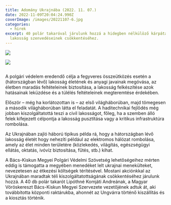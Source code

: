 ```yaml
---
title: Adomány Ukrajnába (2022. 11. 07.)
date: 2022-11-09T20:04:24.990Z
coverImage: /images/20221107-6.jpg
categories:
  - hirek
excerpt: 40 polár takaróval járulunk hozzá a hidegben nélkülöző kárpátaljai
  lakosság szenvedéseinek csökkentéséhez.
---
```

![](/images/20221107-1.jpg)

![](/images/20221107-5.jpg)

![]()

A polgári védelem eredendő célja a fegyveres összeütközés esetén a (hátországban lévő) lakosság életének és anyagi javainak megóvása, az életben maradás feltételeinek biztosítása, a lakosság felkészítése azok hatásainak leküzdése és a túlélés feltételeinek megteremtése érdekében.

Először – még ha korlátozottan is – az első világháborúban, majd tömegesen a második világháborúban látta el feladatát. A haditechnikai fejlődés még jobban kiszolgáltatottá teszi a civil lakosságot, főleg, ha a szemben álló felek kifejezett célpontja a lakosság pusztítása vagy a kritikus infrastruktúra rombolása.

Az Ukrajnában zajló háború tipikus példa rá, hogy a hátországban lévő lakosság életét hogy nehezíti például az elektromos hálózat rombolása, amely az élet minden területére (közlekedés, világítás, egészségügyi ellátás, oktatás, ivóvíz biztosítása, fűtés, stb.) kihat.

A Bács-Kiskun Megyei Polgári Védelmi Szövetség lehetőségeihez mérten eddig is támogatta a megyében menedéket lelt ukrajnai menekülteket, nevezetesen az étkezési költségek térítésével. Mostani akciónkkal az Ukrajnában maradtak téli kiszolgáltatottságának csökkentéséhez járulunk hozzá. A 40 db polár takarót Lipóthné Komjáti Andreának, a Magyar Vöröskereszt Bács-Kiskun Megyei Szervezete vezetőjének adtuk át, aki továbbította központi raktárukba, ahonnét az Ungvárra történő kiszállítás és a kiosztás történik.